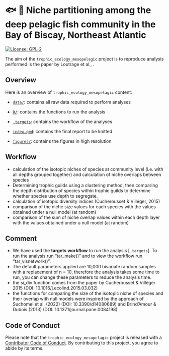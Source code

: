 
# :fish: :fork_and_knife: Niche partitioning among the deep pelagic fish community in the Bay of Biscay, Northeast Atlantic

<!-- badges: start -->

[![License:
GPL-2](https://img.shields.io/badge/License-GPL%20v2-blue.svg)](https://choosealicense.com/licenses/gpl-2.0/)
<!-- badges: end -->

The aim of the `trophic_ecology_mesopelagic` project is to reproduce
analysis performed is the paper by Loutrage et al., .

## Overview

Here is an overview of `trophic_ecology_mesopelagic` content:

- [`data/`](https://github.com/lizloutrage/trophic_ecology_mesopelagic/tree/main/data):
  contains all raw data required to perform analyses

- [`R/`](https://github.com/lizloutrage/trophic_ecology_mesopelagic/tree/main/R):
  contains the functions to run the analysis

- [`_targets`](https://github.com/lizloutrage/trophic_ecology_mesopelagic/tree/main/index.qmd):
  contains the workflow of the analyses

- [`index.qmd`](https://github.com/lizloutrage/trophic_ecology_mesopelagic/tree/main/index.qmd):
  contains the final report to be knitted

- [`figures/`](https://github.com/lizloutrage/trophic_ecology_mesopelagic/tree/main/figures):
  contains the figures in high resolution

## Workflow

- calculation of the isotopic niches of species at community level
  (i.e. with all depths grouped together) and calculation of niche
  overlaps between species
- Determining trophic guilds using a clustering method, then comparing
  the depth distribution of species within trophic guilds to determine
  whether species use depth to segregate.
- calculation of isotopic diversity indices (Cucherousset & Villéger,
  2015)
- comparison of the niche size values for each species with the values
  obtained under a null model (at random)
- comparison of the sum of niche overlap values within each depth layer
  with the values obtained under a null model (at random)

## Comment

- We have used the **targets workflow** to run the analysis
  \[`_targets`\]. To run the analysis run “tar_make()” and to view the
  workflow run “tar_visnetwork()”.
- The default parameters applied are 10,000 bivariate random samples
  with a replacement of n = 10, therefore the analysis takes some time
  to run, you can change these parameters to reduce the analysis time.
- the si_div function comes from the paper by Cucherousset & Villéger
  2015 (DOI: 10.1016/j.ecolind.2015.03.032)
- the functions for comparing the size of the isotopic niche of species
  and their overlap with null models were inspired by the approach of
  Suchomel et al. (2022) (DOI: 10.3390/d14080689) and Brind’Amour &
  Dubois (2013) (DOI: 10.1371/journal.pone.0084198)

## Code of Conduct

Please note that the `trophic_ecology_mesopelagic` project is released
with a [Contributor Code of
Conduct](https://contributor-covenant.org/version/2/0/CODE_OF_CONDUCT.html).
By contributing to this project, you agree to abide by its terms.

